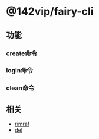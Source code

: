 # @142vip/fairy-cli

## 功能

### create命令

### login命令

### clean命令

## 相关

- [rimraf](https://www.npmjs.com/package/rimraf)
- [del](https://www.npmjs.com/package/del)
